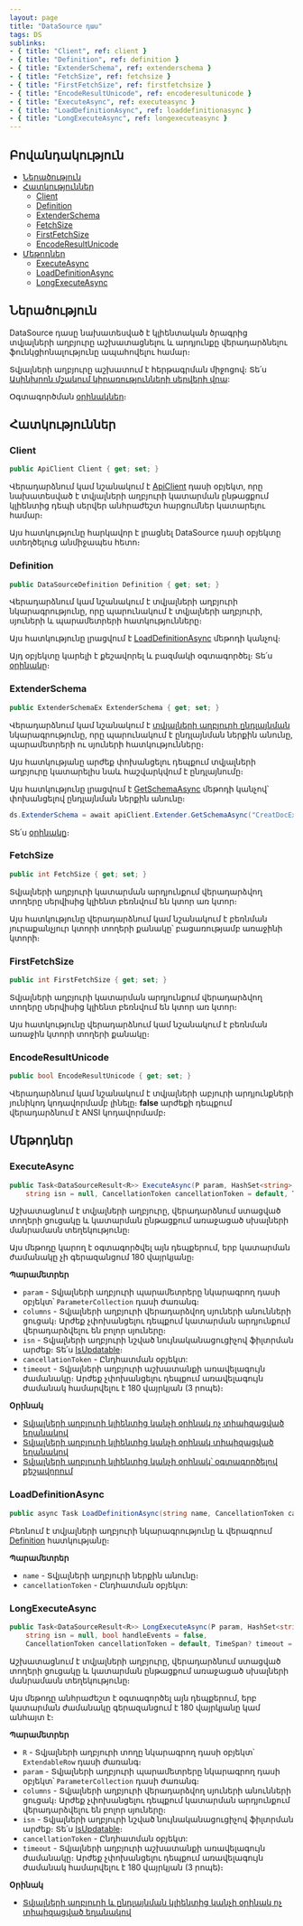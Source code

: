 ```yaml
---
layout: page
title: "DataSource դաս" 
tags: DS
sublinks:
- { title: "Client", ref: client }
- { title: "Definition", ref: definition }
- { title: "ExtenderSchema", ref: extenderschema }
- { title: "FetchSize", ref: fetchsize }
- { title: "FirstFetchSize", ref: firstfetchsize }
- { title: "EncodeResultUnicode", ref: encoderesultunicode }
- { title: "ExecuteAsync", ref: executeasync }
- { title: "LoadDefinitionAsync", ref: loaddefinitionasync }
- { title: "LongExecuteAsync", ref: longexecuteasync }
---
```


## Բովանդակություն

- [Ներածություն](#ներածություն)
- [Հատկություններ](#հատկություններ)
  - [Client](#client)
  - [Definition](#definition)
  - [ExtenderSchema](#extenderschema)
  - [FetchSize](#fetchsize)
  - [FirstFetchSize](#firstfetchsize)
  <!-- - [ShowProgress](#showprogress) -->
  - [EncodeResultUnicode](#encoderesultunicode)
- [Մեթոդներ](#մեթոդներ)
  - [ExecuteAsync](#executeasync)
  - [LoadDefinitionAsync](#loaddefinitionasync)
  - [LongExecuteAsync](#longexecuteasync)

## Ներածություն

DataSource դասը նախատեսված է կլիենտական ծրագրից տվյալների աղբյուրը աշխատացնելու և արդյունքը վերադարձնելու ֆունկցիոնալությունը ապահովելու համար։

Տվյալների աղբյուրը աշխատում է հերթագրման միջոցով։
Տե՛ս [Ասինխրոն մշակում կիրառությունների սերվերի վրա](../../architecture/appserver_async.md):

Օգտագործման [օրինակներ](../examples/DataSource.md)։

## Հատկություններ

### Client

```c#
public ApiClient Client { get; set; }
```

Վերադարձնում կամ նշանակում է [ApiClient](../types/ApiClient.md) դասի օբյեկտ, որը նախատեսված է տվյալների աղբյուրի կատարման ընթացքում կլիենտից դեպի սերվեր անհրաժեշտ հարցումներ կատարելու համար։

Այս հատկությունը հարկավոր է լրացնել DataSource դասի օբյեկտը ստեղծելուց անմիջապես հետո։

### Definition

```c#
public DataSourceDefinition Definition { get; set; }
```

Վերադարձնում կամ նշանակում է տվյալների աղբյուրի նկարագրությունը, որը պարունակում է տվյալների աղբյուրի, սյուների և պարամետրերի հատկությունները։

Այս հատկությունը լրացվում է [LoadDefinitionAsync](#loaddefinitionasync) մեթոդի կանչով։

Այդ օբյեկտը կարելի է քեշավորել և բազմակի օգտագործել։
Տե՛ս [օրինակը](../examples/DataSource.md#օրինակ-4)։

### ExtenderSchema

```c#
public ExtenderSchemaEx ExtenderSchema { get; set; }
```

Վերադարձնում կամ նշանակում է [տվյալների աղբյուրի ընդլայնման](../../extensions/definitions/ds_extender.md) նկարագրությունը, որը պարունակում է ընդլայնման ներքին անունը, պարամետրերի ու սյուների հատկությունները։

Այս հատկությանը արժեք փոխանցելու դեպքում տվյալների աղբյուրը կատարելիս նաև հաշվարկվում է ընդլայնումը։

Այս հատկությունը լրացվում է [GetSchemaAsync](ExtenderRoutes.md#getschemaasync) մեթոդի կանչով՝ փոխանցելով ընդլայնման ներքին անունը։

```c#
ds.ExtenderSchema = await apiClient.Extender.GetSchemaAsync("CreatDocExtended");
```

Տե՛ս [օրինակը](../examples/DataSource.md#օրինակ-2)։

### FetchSize

```c#
public int FetchSize { get; set; }
```

Տվյալների աղբյուրի կատարման արդյունքում վերադարձվող տողերը սերվիսից կլիենտ բեռնվում են կտոր առ կտոր։

Այս հատկությունը վերադարձնում կամ նշանակում է բեռնման յուրաքանչյուր կտորի տողերի քանակը՝ բացառությամբ առաջինի կտորի։

### FirstFetchSize

```c#
public int FirstFetchSize { get; set; }
```

Տվյալների աղբյուրի կատարման արդյունքում վերադարձվող տողերը սերվիսից կլիենտ բեռնվում են կտոր առ կտոր։

Այս հատկությունը վերադարձնում կամ նշանակում է բեռնման առաջին կտորի տողերի քանակը։

<!-- ### ShowProgress

```c#
public bool ShowProgress { get; set; }
```

Վերադարձնում կամ նշանակում է տվյալների աղբյուրը կատարման և բեռնման գործընթացի պրոգրեսի պատուհանով ցուցադրման հայտանիշը։ -->

### EncodeResultUnicode

```c#
public bool EncodeResultUnicode { get; set; }
```

Վերադարձնում կամ նշանակում է տվյալների աբյուրի արդյունքների յունիկոդ կոդավորմամբ լինելը։ 
**false** արժեքի դեպքում վերադարձնում է ANSI կոդավորմամբ։

## Մեթոդներ

### ExecuteAsync

```c#
public Task<DataSourceResult<R>> ExecuteAsync(P param, HashSet<string> columns = default, 
    string isn = null, CancellationToken cancellationToken = default, TimeSpan? timeout = null)
```

Աշխատացնում է տվյալների աղբյուրը, վերադարձնում ստացված տողերի ցուցակը և կատարման ընթացքում առաջացած սխալների մանրամասն տեղեկությունը։

Այս մեթոդը կարող է օգտագործվել այն դեպքերում, երբ կատարման ժամանակը չի գերազանցում 180 վայրկյանը։

**Պարամետրեր**

* `param` - Տվյալների աղբյուրի պարամետրերը նկարագրող դասի օբյեկտ՝ `ParameterCollection` դասի ժառանգ։
* `columns` - Տվյալների աղբյուրի վերադարձվող սյուների անունների ցուցակ։ 
  Արժեք չփոխանցելու դեպքում կատարման արդյունքում վերադարձվելու են բոլոր սյուները։
* `isn` - Տվյալների աղբյուրի նշված նույնականացուցիչով ֆիլտրման արժեք։ 
  Տե՛ս [IsUpdatable](../../server_api/definitions/ds.md#isupdatable)։
* `cancellationToken` - Ընդհատման օբյեկտ:
* `timeout` - Տվյալների աղբյուրի աշխատանքի առավելագույն ժամանակը։ 
  Արժեք չփոխանցելու դեպքում առավելագույն ժամանակ համարվելու է 180 վայրկյան (3 րոպե)։

**Oրինակ**

- [Տվյալների աղբյուրի կլիենտից կանչի օրինակ ոչ տիպիզացված եղանակով](../examples/DataSource.md#օրինակ-1)
- [Տվյալների աղբյուրի կլիենտից կանչի օրինակ տիպիզացված եղանակով](../examples/DataSource.md#օրինակ-3)
- [Տվյալների աղբյուրի կլիենտից կանչի օրինակ՝ օգտագործելով քեշավորում](../examples/DataSource.md#օրինակ-4)

### LoadDefinitionAsync

```c#
public async Task LoadDefinitionAsync(string name, CancellationToken cancellationToken = default)
```

Բեռնում է տվյալների աղբյուրի նկարագրությունը և վերագրում [Definition](#definition) հատկությանը։

**Պարամետրեր**

* `name` - Տվյալների աղբյուրի ներքին անունը։
* `cancellationToken` - Ընդհատման օբյեկտ:

### LongExecuteAsync

```c#
public Task<DataSourceResult<R>> LongExecuteAsync(P param, HashSet<string> columns = default, 
    string isn = null, bool handleEvents = false, 
    CancellationToken cancellationToken = default, TimeSpan? timeout = null)
```

Աշխատացնում է տվյալների աղբյուրը, վերադարձնում ստացված տողերի ցուցակը և կատարման ընթացքում առաջացած սխալների մանրամասն տեղեկությունը։

Այս մեթոդը անհրաժեշտ է օգտագործել այն դեպքերում, երբ կատարման ժամանակը գերազանցում է 180 վայրկյանը կամ անհայտ է։

**Պարամետրեր**

* `R` - Տվյալների աղբյուրի տողը նկարագրող դասի օբյեկտ՝ `ExtendableRow` դասի ժառանգ։
* `param` - Տվյալների աղբյուրի պարամետրերը նկարագրող դասի օբյեկտ՝ `ParameterCollection` դասի ժառանգ։
* `columns` - Տվյալների աղբյուրի վերադարձվող սյուների անունների ցուցակ։ 
  Արժեք չփոխանցելու դեպքում կատարման արդյունքում վերադարձվելու են բոլոր սյուները։
* `isn` - Տվյալների աղբյուրի նշված նույնականացուցիչով ֆիլտրման արժեք։ 
  Տե՛ս [IsUpdatable](../../server_api/definitions/ds.md#isupdatable)։
* `cancellationToken` - Ընդհատման օբյեկտ:
* `timeout` - Տվյալների աղբյուրի աշխատանքի առավելագույն ժամանակը։ 
  Արժեք չփոխանցելու դեպքում առավելագույն ժամանակ համարվելու է 180 վայրկյան (3 րոպե)։

**Oրինակ**

- [Տվյալների աղբյուրի և ընդլայնման կլիենտից կանչի օրինակ ոչ տիպիզացված եղանակով](../examples/DataSource.md#օրինակ-2)
